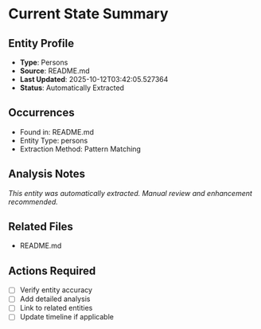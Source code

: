 # Current State Summary

## Entity Profile
- **Type**: Persons
- **Source**: README.md
- **Last Updated**: 2025-10-12T03:42:05.527364
- **Status**: Automatically Extracted

## Occurrences
- Found in: README.md
- Entity Type: persons
- Extraction Method: Pattern Matching

## Analysis Notes
*This entity was automatically extracted. Manual review and enhancement recommended.*

## Related Files
- README.md

## Actions Required
- [ ] Verify entity accuracy
- [ ] Add detailed analysis
- [ ] Link to related entities
- [ ] Update timeline if applicable
